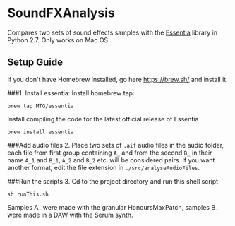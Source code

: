 # SoundFXAnalysis
Compares two sets of sound effects samples with the [Essentia](http://essentia.upf.edu/documentation/) library in Python 2.7. Only works on Mac OS

## Setup Guide

If you don't have Homebrew installed, go here https://brew.sh/ and install it.

###1. Install essentia:
Install homebrew tap:
```
brew tap MTG/essentia
```

Install compiling the code for the latest official release of Essentia
```
brew install essentia
```

###Add audio files
2. Place two sets of `.aif` audio files in the audio folder, each file from first group containing `A_` and from the second `B_` in their name
`A_1` and `B_1`, `A_2` and `B_2` etc. will be considered pairs. If you want another format, edit the file extension in `./src/analyseAudioFiles`.

###Run the scripts
3. Cd to the project directory and run this shell script
```
sh runThis.sh
```



Samples A_ were made with the granular HonoursMaxPatch, samples B_ were made in a DAW with the Serum synth.

